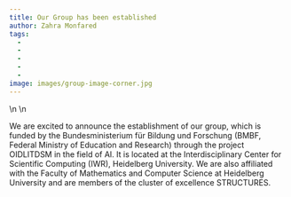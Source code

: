```yaml
---
title: Our Group has been established
author: Zahra Monfared
tags:
  - 
  - 
  - 
  - 
  - 
image: images/group-image-corner.jpg
---
```



\n
\n

We are excited to announce the establishment of our group, which is funded by the Bundesministerium für Bildung und Forschung (BMBF, Federal Ministry of Education and Research) through the project OIDLITDSM in the field of AI. It is located at the Interdisciplinary Center for Scientific Computing (IWR), Heidelberg University. We are also affiliated with the Faculty of Mathematics and Computer Science at Heidelberg University and are members of the cluster of excellence STRUCTURES.
